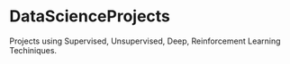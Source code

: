 # DataScienceProjects
Projects using Supervised, Unsupervised, Deep, Reinforcement Learning Techiniques.
